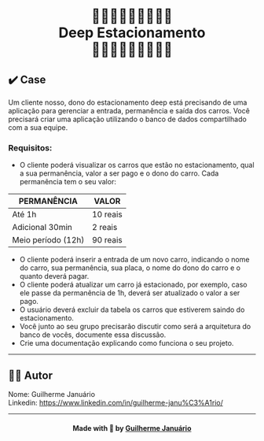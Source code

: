 <h1 align="center">
🚗🚗🚗🚗🚗🚗🚗🚗🚗 <br>Deep Estacionamento<br>
🚗🚗🚗🚗🚗🚗🚗🚗🚗</h1> 

## ✔️ Case

Um cliente nosso, dono do estacionamento deep está precisando de uma aplicação para gerenciar a entrada, permanência e saída dos carros.
Você precisará criar uma aplicação utilizando o banco de dados compartilhado com a sua equipe.

### Requisitos:

- O cliente poderá visualizar os carros que estão no estacionamento, qual a sua permanência, valor a ser pago e o dono do carro.
  Cada permanência tem o seu valor:

| PERMANÊNCIA         | VALOR     | 
|---------------------|-----------|
| Até 1h              | 10 reais  |
| Adicional 30min     | 2 reais   |
| Meio período (12h)  | 90 reais  |


- O cliente poderá inserir a entrada de um novo carro, indicando o nome do carro, sua permanência, sua placa, o nome do dono do carro e o quanto deverá pagar.
- O cliente poderá atualizar um carro já estacionado, por exemplo, caso ele passe da permanência de 1h, deverá ser atualizado o valor a ser pago.
- O usuário deverá excluir da tabela os carros que estiverem saindo do estacionamento.
- Você junto ao seu grupo precisarão discutir como será a arquitetura do banco de vocês, documente essa discussão.
- Crie uma documentação explicando como funciona o seu projeto.

---

## 👨‍💻 Autor

Nome: Guilherme Januário <br>Linkedin: https://www.linkedin.com/in/guilherme-janu%C3%A1rio/

---

<h4 align=center>Made with 💚 by <a href="https://github.com/guiijanuario">Guilherme Januário</a></h4>